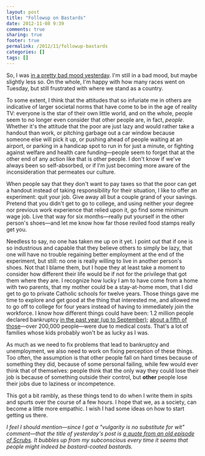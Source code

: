 ```yaml
---
layout: post
title: "Followup on Bastards"
date: 2012-11-08 9:39
comments: true
sharing: true
footer: true
permalink: /2012/11/followup-bastards
categories: []
tags: []
---
```

So, I was [in a pretty bad mood yesterday](/2012/11/people-are-bastard-coated-bastards-bastard-filling). I'm still in a bad mood, but maybe slightly less so. On the whole, I'm happy with how many races went on Tuesday, but still frustrated with where we stand as a country.

To some extent, I think that the attitudes that so infuriate me in others are indicative of larger societal norms that have come to be in the age of reality TV: everyone is the star of their own little world, and on the whole, people seem to no longer even consider that other people are, in fact, *people*. Whether it's the attitude that the poor are just lazy and would rather take a handout than work, or pitching garbage out a car window because someone else will pick it up, or pushing ahead of people waiting at an airport, or parking in a handicap spot to run in for just a minute, or fighting against welfare and health care funding—people seem to forget that at the other end of any action like that is other people. I don't know if we've always been so self-absorbed, or if I'm just becoming more aware of the inconsideration that permeates our culture.

When people say that they don't want to pay taxes so that the poor can get a handout instead of taking responsibility for their situation, I like to offer an experiment: quit your job. Give away all but a couple grand of your savings. Pretend that you didn't get to go to college, and using neither your degree nor previous work experience that relied upon it, go find some minimum wage job. Live that way for six months—really put yourself in the other person's shoes—and let me know how far those reviled food stamps really get you.

Needless to say, no one has taken me up on it yet. I point out that if one is so industrious and capable that they believe others to simply be lazy, that one will have no trouble regaining better employment at the end of the experiment, but still: no one is really willing to live in another person's shoes. Not that I blame them, but I hope they at least take a moment to consider how different their life would be if not for the privilege that got them where they are. I recognize how lucky I am to have come from a home with two parents, that my mother could be a stay-at-home mom, that I did get to go to private Catholic schools for twelve years. Those things gave me time to explore and get good at the thing that interested me, and allowed me to go off to college for four years instead of having to immediately join the workforce. I know how different things could have been: 1.2 million people declared bankruptcy [in the past year (up to September)](http://www.uscourts.gov/uscourts/Statistics/BankruptcyStatistics/BankruptcyFilings/2012/0912_f2.pdf); [about a fifth of those](http://www.huffingtonpost.com/2011/08/19/medical-bills-bankruptcy_n_931297.html)—over 200,000 people—were due to medical costs. That's a lot of families whose kids probably won't be as lucky as I was.

As much as we need to fix problems that lead to bankruptcy and unemployment, we also need to work on fixing perception of these things. Too often, the assumption is that other people fall on hard times because of something they did, because of some personal failing, while few would ever think that of themselves: people think that the only way they could lose their job is because of something outside their control, but **other** people lose their jobs due to laziness or incompetence.

This got a bit rambly, as these things tend to do when I write them in spits and spurts over the course of a few hours. I hope that we, as a society, can become a little more empathic. I wish I had some ideas on how to start getting us there.

*I feel I should mention—since I got a "vulgarity is no substitute for wit" comment—that the title of yesterday's post is [a quote from an old episode of Scrubs](http://www.youtube.com/watch?v=FTbgvYPVdXE). It bubbles up from my subconscious every time it seems that people might indeed be bastard-coated bastards.*
